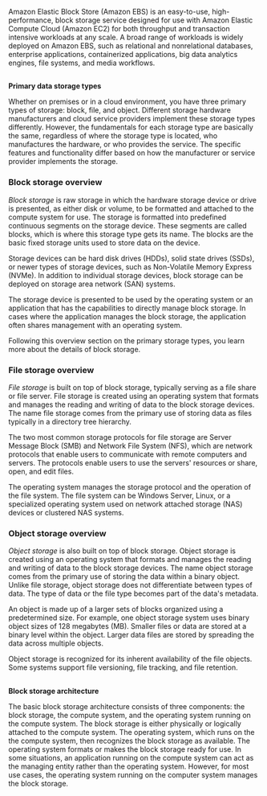 Amazon Elastic Block Store (Amazon EBS) is an easy-to-use, high-performance, block storage service designed for use with Amazon Elastic Compute Cloud (Amazon EC2) for both throughput and transaction intensive workloads at any scale. A broad range of workloads is widely deployed on Amazon EBS, such as relational and nonrelational databases, enterprise applications, containerized applications, big data analytics engines, file systems, and media workflows.

## 

**Primary data storage types**

Whether on premises or in a cloud environment, you have three primary types of storage: block, file, and object. Different storage hardware manufacturers and cloud service providers implement these storage types differently. However, the fundamentals for each storage type are basically the same, regardless of where the storage type is located, who manufactures the hardware, or who provides the service. The specific features and functionality differ based on how the manufacturer or service provider implements the storage.

### Block storage overview
_Block storage_ is raw storage in which the hardware storage device or drive is presented, as either disk or volume, to be formatted and attached to the compute system for use. The storage is formatted into predefined continuous segments on the storage device. These segments are called blocks, which is where this storage type gets its name. The blocks are the basic fixed storage units used to store data on the device.

  

Storage devices can be hard disk drives (HDDs), solid state drives (SSDs), or newer types of storage devices, such as Non-Volatile Memory Express (NVMe). In addition to individual storage devices, block storage can be deployed on storage area network (SAN) systems.

The storage device is presented to be used by the operating system or an application that has the capabilities to directly manage block storage. In cases where the application manages the block storage, the application often shares management with an operating system.

Following this overview section on the primary storage types, you learn more about the details of block storage.

### File storage overview
_File storage_ is built on top of block storage, typically serving as a file share or file server. File storage is created using an operating system that formats and manages the reading and writing of data to the block storage devices. The name file storage comes from the primary use of storing data as files typically in a directory tree hierarchy.

The two most common storage protocols for file storage are Server Message Block (SMB) and Network File System (NFS), which are network protocols that enable users to communicate with remote computers and servers. The protocols enable users to use the servers' resources or share, open, and edit files.

The operating system manages the storage protocol and the operation of the file system. The file system can be Windows Server, Linux, or a specialized operating system used on network attached storage (NAS) devices or clustered NAS systems.

### Object storage overview
_Object storage_ is also built on top of block storage. Object storage is created using an operating system that formats and manages the reading and writing of data to the block storage devices. The name object storage comes from the primary use of storing the data within a binary object. Unlike file storage, object storage does not differentiate between types of data. The type of data or the file type becomes part of the data's metadata.

An object is made up of a larger sets of blocks organized using a predetermined size. For example, one object storage system uses binary object sizes of 128 megabytes (MB). Smaller files or data are stored at a binary level within the object. Larger data files are stored by spreading the data across multiple objects.

Object storage is recognized for its inherent availability of the file objects. Some systems support file versioning, file tracking, and file retention.

##

**Block storage architecture**

The basic block storage architecture consists of three components: the block storage, the compute system, and the operating system running on the compute system. The block storage is either physically or logically attached to the compute system. The operating system, which runs on the the compute system, then recognizes the block storage as available. The operating system formats or makes the block storage ready for use. In some situations, an application running on the compute system can act as the managing entity rather than the operating system. However, for most use cases, the operating system running on the computer system manages the block storage.